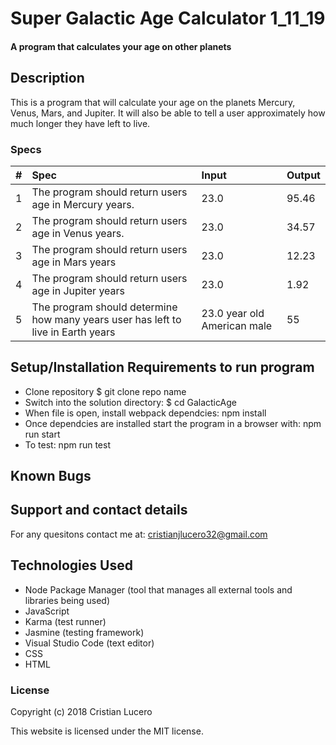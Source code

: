 # Super Galactic Age Calculator 1_11_19


#### A program that calculates your age on other planets


## Description
This is a program that will calculate your age on the planets Mercury, Venus, Mars, and Jupiter. It will also be able to tell a user approximately how much longer they have left to live. 


### Specs
| # | Spec | Input | Output |
| :-------------     | :-------------     | :------------- | :------------- |
| 1 | The program should return users age in Mercury years.  | 23.0 | 95.46 |
| 2 | The program should return users age in Venus years.  | 23.0 | 34.57 |
| 3 | The program should return users age in Mars years | 23.0 | 12.23 |
| 4 | The program should return users age in Jupiter years | 23.0 | 1.92 |
| 5 | The program should determine how many years user has left to live in Earth years | 23.0 year old American male | 55 |


## Setup/Installation Requirements to run program

* Clone repository $ git clone repo name
* Switch into the solution directory: $ cd GalacticAge
* When file is open, install webpack dependcies: npm install
* Once dependcies are installed start the program in a browser with: npm run start 
* To test: npm run test


## Known Bugs


## Support and contact details

For any quesitons contact me at: cristianjlucero32@gmail.com


## Technologies Used

* Node Package Manager (tool that manages all external tools and libraries being used)
* JavaScript
* Karma (test runner)
* Jasmine (testing framework)
* Visual Studio Code (text editor)
* CSS
* HTML


### License

Copyright (c) 2018 Cristian Lucero

This website is licensed under the MIT license.